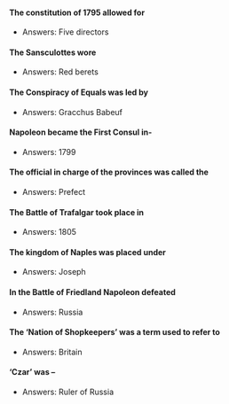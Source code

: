 #### The constitution of 1795 allowed for 
* Answers: Five directors

#### The Sansculottes wore 
* Answers: Red berets

#### The Conspiracy of Equals was led by 
* Answers: Gracchus Babeuf

#### Napoleon became the First Consul in-
* Answers: 1799

#### The official in charge of the provinces was called the 
* Answers: Prefect

#### The Battle of Trafalgar took place in 
* Answers: 1805

#### The kingdom of Naples was placed under 
* Answers: Joseph

#### In the Battle of Friedland Napoleon defeated 
* Answers: Russia

#### The ‘Nation of Shopkeepers’ was a term used to refer to
* Answers: Britain

#### ‘Czar’ was – 
* Answers: Ruler of Russia
